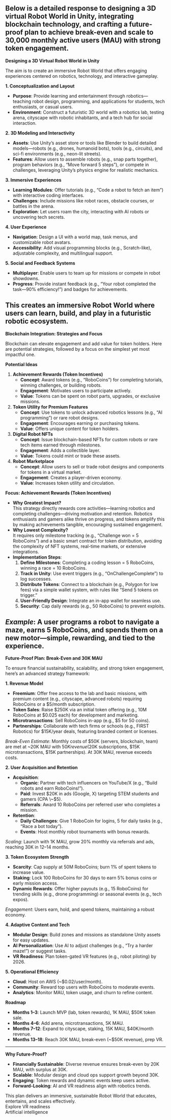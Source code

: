 Below is a detailed response to designing a 3D virtual Robot World in Unity, integrating blockchain technology, and crafting a future-proof plan to achieve break-even and scale to 30,000 monthly active users (MAU) with strong token engagement.  
---

**Designing a 3D Virtual Robot World in Unity**

The aim is to create an immersive Robot World that offers engaging experiences centered on robotics, technology, and interactive gameplay.

**1\. Conceptualization and Layout**

* **Purpose**: Provide learning and entertainment through robotics—teaching robot design, programming, and applications for students, tech enthusiasts, or casual users.  
* **Environment**: Construct a futuristic 3D world with a robotics lab, testing arena, cityscape with robotic inhabitants, and a tech hub for social interaction.

**2\. 3D Modeling and Interactivity**

* **Assets**: Use Unity’s asset store or tools like Blender to build detailed models—robots (e.g., drones, humanoid bots), tools (e.g., circuits), and sci-fi environments (e.g., neon-lit streets).  
* **Features**: Allow users to assemble robots (e.g., snap parts together), program behaviors (e.g., “Move forward 5 steps”), or compete in challenges, leveraging Unity’s physics engine for realistic mechanics.

**3\. Immersive Experiences**

* **Learning Modules**: Offer tutorials (e.g., “Code a robot to fetch an item”) with interactive coding interfaces.  
* **Challenges**: Include missions like robot races, obstacle courses, or battles in the arena.  
* **Exploration**: Let users roam the city, interacting with AI robots or uncovering tech secrets.

**4\. User Experience**

* **Navigation**: Design a UI with a world map, task menus, and customizable robot avatars.  
* **Accessibility**: Add visual programming blocks (e.g., Scratch-like), adjustable complexity, and multilingual support.

**5\. Social and Feedback Systems**

* **Multiplayer**: Enable users to team up for missions or compete in robot showdowns.  
* **Progress**: Provide instant feedback (e.g., “Your robot completed the task—90% efficiency\!”) and badges for achievements.

This creates an immersive Robot World where users can learn, build, and play in a futuristic robotic ecosystem.  
---

**Blockchain Integration: Strategies and Focus**

Blockchain can elevate engagement and add value for token holders. Here are potential strategies, followed by a focus on the simplest yet most impactful one.

**Potential Ideas**

1. **Achievement Rewards (Token Incentives)**  
   * **Concept**: Award tokens (e.g., “RoboCoins”) for completing tutorials, winning challenges, or building robots.  
   * **Engagement**: Motivates users to participate actively.  
   * **Value**: Tokens can be spent on robot parts, upgrades, or exclusive missions.  
2. **Token Utility for Premium Features**  
   * **Concept**: Use tokens to unlock advanced robotics lessons (e.g., “AI programming”) or rare robot designs.  
   * **Engagement**: Encourages earning or purchasing tokens.  
   * **Value**: Offers unique content for token holders.  
3. **Digital Robot NFTs**  
   * **Concept**: Issue blockchain-based NFTs for custom robots or rare tech items earned through milestones.  
   * **Engagement**: Adds a collectible layer.  
   * **Value**: Tokens could mint or trade these assets.  
4. **Robot Marketplace**  
   * **Concept**: Allow users to sell or trade robot designs and components for tokens in a virtual market.  
   * **Engagement**: Creates a player-driven economy.  
   * **Value**: Increases token utility and circulation.

**Focus: Achievement Rewards (Token Incentives)**

* **Why Greatest Impact?**  
  This strategy directly rewards core activities—learning robotics and completing challenges—driving motivation and retention. Robotics enthusiasts and gamers alike thrive on progress, and tokens amplify this by making achievements tangible, encouraging sustained engagement.  
* **Why Lowest Complexity?**  
  It requires only milestone tracking (e.g., “Challenge won \= 5 RoboCoins”) and a basic smart contract for token distribution, avoiding the complexity of NFT systems, real-time markets, or extensive integrations.  
* **Implementation Steps**:  
  1. **Define Milestones**: Completing a coding lesson \= 5 RoboCoins, winning a race \= 10 RoboCoins.  
  2. **Track in Unity**: Use event triggers (e.g., “OnChallengeComplete”) to log successes.  
  3. **Distribute Tokens**: Connect to a blockchain (e.g., Polygon for low fees) via a simple wallet system, with rules like “Send 5 tokens on trigger.”  
  4. **User-Friendly Design**: Integrate an in-app wallet for seamless use.  
  5. **Security**: Cap daily rewards (e.g., 50 RoboCoins) to prevent exploits.

*Example*: A user programs a robot to navigate a maze, earns 5 RoboCoins, and spends them on a new motor—simple, rewarding, and tied to the experience.  
---

**Future-Proof Plan: Break-Even and 30K MAU**

To ensure financial sustainability, scalability, and strong token engagement, here’s an advanced strategy framework:

**1\. Revenue Model**

* **Freemium**: Offer free access to the lab and basic missions, with premium content (e.g., cityscape, advanced robots) requiring RoboCoins or a $5/month subscription.  
* **Token Sales**: Raise $250K via an initial token offering (e.g., 10M RoboCoins at $0.025 each) for development and marketing.  
* **Microtransactions**: Sell RoboCoins in-app (e.g., $5 for 50 coins).  
* **Partnerships**: Collaborate with tech firms or schools (e.g., FIRST Robotics) for $15K/year deals, featuring branded content or licenses.

*Break-Even Estimate*: Monthly costs of $50K (servers, blockchain, team) are met at \~20K MAU with $50K revenue ($20K subscriptions, $15K microtransactions, $15K partnerships). At 30K MAU, revenue exceeds costs.

**2\. User Acquisition and Retention**

* **Acquisition**:  
  * **Organic**: Partner with tech influencers on YouTube/X (e.g., “Build robots and earn RoboCoins\!”).  
  * **Paid**: Invest $20K in ads (Google, X) targeting STEM students and gamers (CPA \~$5).  
  * **Referrals**: Award 10 RoboCoins per referred user who completes a mission.  
* **Retention**:  
  * **Daily Challenges**: Give 1 RoboCoin for logins, 5 for daily tasks (e.g., “Race a bot today”).  
  * **Events**: Host monthly robot tournaments with bonus rewards.

*Scaling*: Launch with 1K MAU, grow 20% monthly via referrals and ads, reaching 30K in 12–14 months.

**3\. Token Ecosystem Strength**

* **Scarcity**: Cap supply at 50M RoboCoins; burn 1% of spent tokens to increase value.  
* **Staking**: Lock 100 RoboCoins for 30 days to earn 5% bonus coins or early mission access.  
* **Dynamic Rewards**: Offer higher payouts (e.g., 15 RoboCoins) for trending skills (e.g., drone programming) or seasonal events (e.g., tech expos).

*Engagement*: Users earn, hold, and spend tokens, maintaining a robust economy.

**4\. Adaptive Content and Tech**

* **Modular Design**: Build zones and missions as standalone Unity assets for easy updates.  
* **AI Personalization**: Use AI to adjust challenges (e.g., “Try a harder maze\!”) or suggest tasks.  
* **VR Readiness**: Plan token-gated VR features (e.g., robot piloting) by 2026\.

**5\. Operational Efficiency**

* **Cloud**: Host on AWS (\~$0.02/user/month).  
* **Community**: Reward top users with RoboCoins to moderate events.  
* **Analytics**: Monitor MAU, token usage, and churn to refine content.

**Roadmap**

* **Months 1–3**: Launch MVP (lab, token rewards), 1K MAU, $50K token sale.  
* **Months 4–6**: Add arena, microtransactions, 5K MAU.  
* **Months 7–12**: Expand to cityscape, staking, 15K MAU, $40K/month revenue.  
* **Months 13–18**: Reach 30K MAU, break-even (\~$50K revenue), prep VR.

---

**Why Future-Proof?**

* **Financially Sustainable**: Diverse revenue ensures break-even by 20K MAU, with surplus at 30K.  
* **Scalable**: Modular design and cloud ops support growth beyond 30K.  
* **Engaging**: Token rewards and dynamic events keep users active.  
* **Forward-Looking**: AI and VR readiness align with robotics trends.

This plan delivers an immersive, sustainable Robot World that educates, entertains, and scales effectively.  
Explore VR readiness  
Artificial intelligence  
